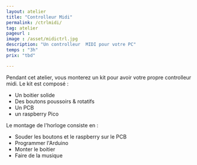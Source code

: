 ```yaml
---
layout: atelier
title: "Controlleur Midi"
permalink: /ctrlmidi/
tag: atelier
pageurl : 
image : /asset/midictrl.jpg
description: "Un controlleur  MIDI pour votre PC"
temps : "3h"
prix: "tbd"

---
```



Pendant cet atelier, vous monterez un kit pour avoir votre propre controlleur midi.
Le kit est composé : 
- Un boitier solide 
- Des boutons poussoirs & rotatifs
- Un PCB
- un raspberry Pico

Le montage de l'horloge consiste en :
- Souder les boutons et le raspberry sur le PCB 
- Programmer l'Arduino
- Monter le boitier 
- Faire de la musique